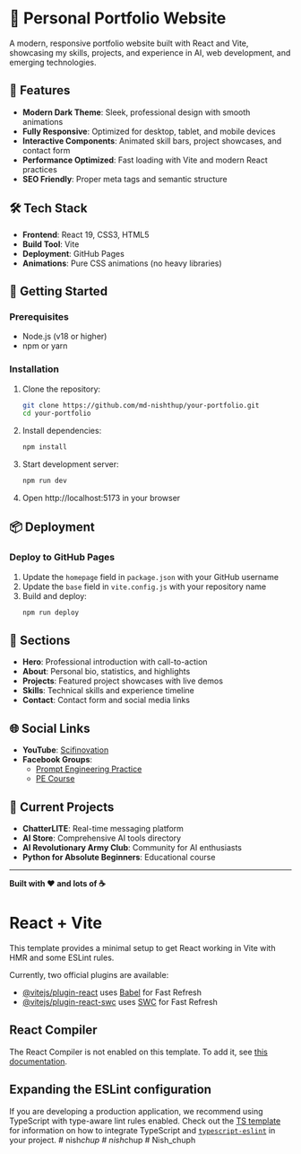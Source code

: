 
# 🚀 Personal Portfolio Website

A modern, responsive portfolio website built with React and Vite, showcasing my skills, projects, and experience in AI, web development, and emerging technologies.

## 🌟 Features

- **Modern Dark Theme**: Sleek, professional design with smooth animations
- **Fully Responsive**: Optimized for desktop, tablet, and mobile devices
- **Interactive Components**: Animated skill bars, project showcases, and contact form
- **Performance Optimized**: Fast loading with Vite and modern React practices
- **SEO Friendly**: Proper meta tags and semantic structure

## 🛠️ Tech Stack

- **Frontend**: React 19, CSS3, HTML5
- **Build Tool**: Vite
- **Deployment**: GitHub Pages
- **Animations**: Pure CSS animations (no heavy libraries)

## 🚀 Getting Started

### Prerequisites
- Node.js (v18 or higher)
- npm or yarn

### Installation
1. Clone the repository:
   ```bash
   git clone https://github.com/md-nishthup/your-portfolio.git
   cd your-portfolio
   ```

2. Install dependencies:
   ```bash
   npm install
   ```

3. Start development server:
   ```bash
   npm run dev
   ```

4. Open http://localhost:5173 in your browser

## 📦 Deployment

### Deploy to GitHub Pages
1. Update the `homepage` field in `package.json` with your GitHub username
2. Update the `base` field in `vite.config.js` with your repository name
3. Build and deploy:
   ```bash
   npm run deploy
   ```

## 🎯 Sections

- **Hero**: Professional introduction with call-to-action
- **About**: Personal bio, statistics, and highlights
- **Projects**: Featured project showcases with live demos
- **Skills**: Technical skills and experience timeline
- **Contact**: Contact form and social media links

## 🌐 Social Links

- **YouTube**: [Scifinovation](https://www.youtube.com/@Scifinovation-566)
- **Facebook Groups**: 
  - [Prompt Engineering Practice](https://www.facebook.com/share/g/1Cd59Td2FZ/)
  - [PE Course](https://www.facebook.com/share/g/1BKEkQxSBk/)

## 🚧 Current Projects

- **ChatterLITE**: Real-time messaging platform
- **AI Store**: Comprehensive AI tools directory
- **AI Revolutionary Army Club**: Community for AI enthusiasts
- **Python for Absolute Beginners**: Educational course

---

**Built with ❤️ and lots of ☕**



# React + Vite

This template provides a minimal setup to get React working in Vite with HMR and some ESLint rules.

Currently, two official plugins are available:

- [@vitejs/plugin-react](https://github.com/vitejs/vite-plugin-react/blob/main/packages/plugin-react) uses [Babel](https://babeljs.io/) for Fast Refresh
- [@vitejs/plugin-react-swc](https://github.com/vitejs/vite-plugin-react/blob/main/packages/plugin-react-swc) uses [SWC](https://swc.rs/) for Fast Refresh

## React Compiler

The React Compiler is not enabled on this template. To add it, see [this documentation](https://react.dev/learn/react-compiler/installation).

## Expanding the ESLint configuration

If you are developing a production application, we recommend using TypeScript with type-aware lint rules enabled. Check out the [TS template](https://github.com/vitejs/vite/tree/main/packages/create-vite/template-react-ts) for information on how to integrate TypeScript and [`typescript-eslint`](https://typescript-eslint.io) in your project.
#   n i s h _ c h u p  
 #   n i s h _ c h u p  
 #   N i s h _ c h u p h  
 